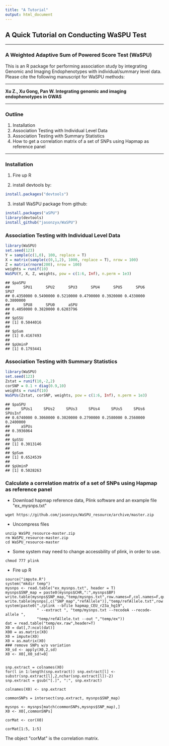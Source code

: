 ```yaml
---
title: "A Tutorial"
output: html_document
---
```




## A Quick Tutorial on Conducting WaSPU Test

---

### A Weighted Adaptive Sum of Powered Score Test (WaSPU)

This is an R package for performing association study by integrating Genomic and Imaging Endophenotypes with individual/summary level data. Please cite the following manuscript for WaSPU methods:

---

**Xu Z., Xu Gong, Pan W. Integrating genomic and imaging endophenotypes in GWAS**

---

### Outline
1. Installation
2. Association Testing with Individual Level Data
3. Association Testing with Summary Statistics
4. How to get a correlation matrix of a set of SNPs using Hapmap as reference panel
---

### Installation
1. Fire up R 

2. install devtools by:

```R
install.packages("devtools")
```

3. install WaSPU package from github:

```R
install.packages("aSPU")
library(devtools)
install_github("jasonzyx/WaSPU")
```


### Association Testing with Individual Level Data


```r
library(WaSPU)
set.seed(123)
Y = sample(c(1,0), 100, replace = T)
X = matrix(sample(c(0,1,2), 1000, replace = T), nrow = 100)
Z = matrix(rnorm(200), nrow = 100)
weights = runif(10)
WaSPU(Y, X, Z, weights, pow = c(1:6, Inf), n.perm = 1e3)
```

```
## $paSPU
##      SPU1      SPU2      SPU3      SPU4      SPU5      SPU6      SPU7 
## 0.4350000 0.5490000 0.5210000 0.4790000 0.3920000 0.4330000 0.3800000 
##      SPU8      SPU0      aSPU 
## 0.4050000 0.3820000 0.6203796 
## 
## $pSSU
## [1] 0.5044016
## 
## $pSum
## [1] 0.4167493
## 
## $pUminP
## [1] 0.1793441
```

### Association Testing with Summary Statistics


```r
library(WaSPU)
set.seed(123)
Zstat = runif(10,-2,2)
corSNP = 0.1 + diag(0.9,10)
weights = runif(10)
WaSPUs(Zstat, corSNP, weights, pow = c(1:6, Inf), n.perm = 1e3)
```

```
## $paSPU
##     SPUs1     SPUs2     SPUs3     SPUs4     SPUs5     SPUs6   SPUsInf 
## 0.6740000 0.3060000 0.3020000 0.2790000 0.2580000 0.2560000 0.2400000 
##     aSPUs 
## 0.3936064 
## 
## $pSSU
## [1] 0.3013146
## 
## $pSum
## [1] 0.6524539
## 
## $pUminP
## [1] 0.5028263
```

### Calculate a correlation matrix of a set of SNPs using Hapmap as reference panel

* Download hapmap reference data, Plink software and an example file "ex_mysnps.txt"

```
wget https://github.com/jasonzyx/WaSPU_resource/archive/master.zip
```

* Uncompress files

```
unzip WaSPU_resource-master.zip
rm WaSPU_resource-master.zip
cd WaSPU_resource-master
```

* Some system may need to change accessbility of plink, in order to use.

```
chmod 777 plink
```

* Fire up R

```
source("impute.R")
system("mkdir temp")
mysnps <- read.table("ex_mysnps.txt", header = T)
mysnps$SNP_map = paste0(mysnps$CHR,":",mysnps$BP)
write.table(mysnps$SNP_map,"temp/mysnps.txt",row.names=F,col.names=F,quote=F,append=F)
write.table(mysnps[,c("SNP_map","refAllele")],"temp/refAllele.txt",row.names=F,col.names=F,quote=F,append=F)
system(paste0("./plink --bfile hapmap_CEU_r23a_hg19", 
              " --extract ", "temp/mysnps.txt --recodeA --recode-allele ",
              "temp/refAllele.txt --out ","temp/ex"))
dat = read.table("temp/ex.raw",header=T)
X0 = dat[,7:ncol(dat)]
X00 = as.matrix(X0)
X0 = impute(X0)
X0 = as.matrix(X0)
### remove SNPs w/o variation
X0_sd <- apply(X0,2,sd)
X0 <- X0[,X0_sd!=0]


snp.extract = colnames(X0)
for(l in 1:length(snp.extract)) snp.extract[l] <- substr(snp.extract[l],2,nchar(snp.extract[l])-2)   
snp.extract = gsub("[.]", ":", snp.extract)

colnames(X0) <- snp.extract

commonSNPs = intersect(snp.extract, mysnps$SNP_map)

mysnps <- mysnps[match(commonSNPs,mysnps$SNP_map),]  
X0 <- X0[,commonSNPs] 

corMat <- cor(X0)

corMat[1:5, 1:5]
```

The object "corMat" is the correlation matrix.


